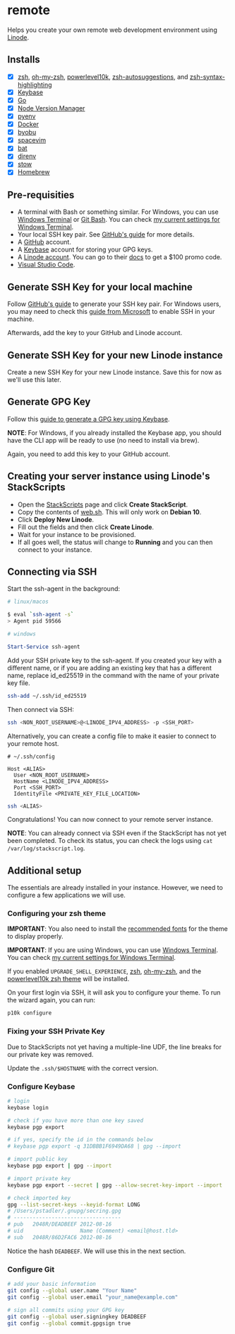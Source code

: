 # remote

Helps you create your own remote web development environment using [Linode](https://www.linode.com/?r=b042b8d928111627044d292bdbca3691c536bf8d).

## Installs

- [x] [zsh](https://www.zsh.org/), [oh-my-zsh](https://ohmyz.sh/), [powerlevel10k](https://github.com/romkatv/powerlevel10k), [zsh-autosuggestions](https://github.com/zsh-users/zsh-autosuggestions), and [zsh-syntax-highlighting](https://github.com/zsh-users/zsh-syntax-highlighting)
- [x] [Keybase](https://keybase.io)
- [x] [Go](https://golang.org/)
- [x] [Node Version Manager](https://github.com/nvm-sh/nvm)
- [x] [pyenv](https://github.com/pyenv/pyenv)
- [x] [Docker](https://www.docker.com/)
- [x] [byobu](https://byobu.org)
- [x] [spacevim](https://spacevim.org)
- [x] [bat](https://github.com/sharkdp/bat)
- [x] [direnv](https://github.com/direnv/direnv)
- [x] [stow](https://www.gnu.org/software/stow)
- [x] [Homebrew](https://brew.sh)

## Pre-requisities

- A terminal with Bash or something similar. For Windows, you can use [Windows Terminal](https://www.microsoft.com/en-us/p/windows-terminal/9n0dx20hk701) or [Git Bash](https://git-scm.com/downloads). You can check [my current settings for Windows Terminal](./windows/terminal/settings.md).
- Your local SSH key pair. See [GitHub's guide](https://docs.github.com/en/github/authenticating-to-github/generating-a-new-ssh-key-and-adding-it-to-the-ssh-agent) for more details.
- A [GitHub](https://github.com) account.
- A [Keybase](https://keybase.io/) account for storing your GPG keys.
- A [Linode account](https://www.linode.com/?r=b042b8d928111627044d292bdbca3691c536bf8d). You can go to their [docs](https://www.linode.com/docs/guides/getting-started/) to get a $100 promo code.
- [Visual Studio Code](https://code.visualstudio.com/).

## Generate SSH Key for your local machine

Follow [GitHub's guide](https://docs.github.com/en/github/authenticating-to-github/generating-a-new-ssh-key-and-adding-it-to-the-ssh-agent) to generate your SSH key pair. For Windows users, you may need to check this [guide from Microsoft](https://docs.microsoft.com/en-us/windows-server/administration/openssh/openssh_keymanagement) to enable SSH in your machine.

Afterwards, add the key to your GitHub and Linode account.

## Generate SSH Key for your new Linode instance

Create a new SSH Key for your new Linode instance. Save this for now as we'll use this later.

## Generate GPG Key

Follow this [guide to generate a GPG key using Keybase](https://github.com/pstadler/keybase-gpg-github).

**NOTE**: For Windows, if you already installed the Keybase app, you should have the CLI app will be ready to use (no need to install via brew).

Again, you need to add this key to your GitHub account.

## Creating your server instance using Linode's StackScripts

- Open the [StackScripts](https://cloud.linode.com/stackscripts/account) page and click **Create StackScript**.
- Copy the contents of [web.sh](./linode/web.sh). This will only work on **Debian 10**.
- Click **Deploy New Linode**.
- Fill out the fields and then click **Create Linode**.
- Wait for your instance to be provisioned.
- If all goes well, the status will change to **Running** and you can then connect to your instance.

## Connecting via SSH

Start the ssh-agent in the background:

```bash
# linux/macos

$ eval `ssh-agent -s`
> Agent pid 59566
```

```powershell
# windows

Start-Service ssh-agent
```

Add your SSH private key to the ssh-agent. If you created your key with a different name, or if you are adding an existing key that has a different name, replace id_ed25519 in the command with the name of your private key file.

```bash
ssh-add ~/.ssh/id_ed25519
```

Then connect via SSH:

```bash
ssh <NON_ROOT_USERNAME>@<LINODE_IPV4_ADDRESS> -p <SSH_PORT>
```

Alternatively, you can create a config file to make it easier to connect to your remote host.

```
# ~/.ssh/config

Host <ALIAS>
  User <NON_ROOT_USERNAME>
  HostName <LINODE_IPV4_ADDRESS>
  Port <SSH_PORT>
  IdentityFile <PRIVATE_KEY_FILE_LOCATION>
```

```bash
ssh <ALIAS>
```

Congratulations! You can now connect to your remote server instance.

**NOTE**: You can already connect via SSH even if the StackScript has not yet been completed. To check its status, you can check the logs using `cat /var/log/stackscript.log`.

## Additional setup

The essentials are already installed in your instance. However, we need to configure a few applications we will use.

### Configuring your zsh theme

**IMPORTANT**: You also need to install the [recommended fonts](https://github.com/romkatv/powerlevel10k#meslo-nerd-font-patched-for-powerlevel10k) for the theme to display properly.

**IMPORTANT**: If you are using Windows, you can use [Windows Terminal](https://microsoft.com/en-us/p/windows-terminal/9n0dx20hk701). You can check [my current settings for Windows Terminal](./windows/terminal/settings.md).

If you enabled `UPGRADE_SHELL_EXPERIENCE`, [zsh](https://www.zsh.org/), [oh-my-zsh](https://ohmyz.sh/), and the [powerlevel10k zsh theme](https://github.com/romkatv/powerlevel10k) will be installed.

On your first login via SSH, it will ask you to configure your theme. To run the wizard again, you can run:

```bash
p10k configure
```

### Fixing your SSH Private Key

Due to StackScripts not yet having a multiple-line UDF, the line breaks for our private key was removed.

Update the `.ssh/$HOSTNAME` with the correct version.

### Configure Keybase

```bash
# login
keybase login

# check if you have more than one key saved
keybase pgp export

# if yes, specify the id in the commands below
# keybase pgp export -q 31DBBB1F6949DA68 | gpg --import

# import public key
keybase pgp export | gpg --import

# import private key
keybase pgp export --secret | gpg --allow-secret-key-import --import

# check imported key
gpg --list-secret-keys --keyid-format LONG
# /Users/pstadler/.gnupg/secring.gpg
# ----------------------------------
# pub   2048R/DEADBEEF 2012-08-16
# uid                  Name (Comment) <email@host.tld>
# sub   2048R/86D2FAC6 2012-08-16
```

Notice the hash `DEADBEEF`. We will use this in the next section.

### Configure Git

```bash
# add your basic information
git config --global user.name "Your Name"
git config --global user.email "your_name@example.com"

# sign all commits using your GPG key
git config --global user.signingkey DEADBEEF
git config --global commit.gpgsign true
```
